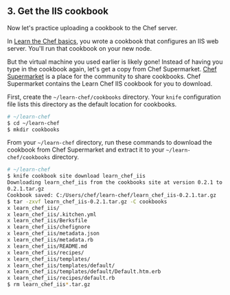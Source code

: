 ## 3. Get the IIS cookbook

Now let's practice uploading a cookbook to the Chef server.

In [Learn the Chef basics](/learn-the-basics/windows/), you wrote a cookbook that configures an IIS web server. You'll run that cookbook on your new node.

But the virtual machine you used earlier is likely gone! Instead of having you type in the cookbook again, let's get a copy from Chef Supermarket. [Chef Supermarket](https://supermarket.chef.io/) is a place for the community to share cookbooks. Chef Supermarket contains the Learn Chef IIS cookbook for you to download.

First, create the <code class="file-path">~/learn-chef/cookbooks</code> directory. Your `knife` configuration file lists this directory as the default location for cookbooks.

```bash
# ~/learn-chef
$ cd ~/learn-chef
$ mkdir cookbooks
```

From your <code class="file-path">~/learn-chef</code> directory, run these commands to download the cookbook from Chef Supermarket and extract it to your <code class="file-path">~/learn-chef/cookbooks</code> directory.

```bash
# ~/learn-chef
$ knife cookbook site download learn_chef_iis
Downloading learn_chef_iis from the cookbooks site at version 0.2.1 to C:/Users/chef/learn-chef/learn_chef_iis-
0.2.1.tar.gz
Cookbook saved: C:/Users/chef/learn-chef/learn_chef_iis-0.2.1.tar.gz
$ tar -zxvf learn_chef_iis-0.2.1.tar.gz -C cookbooks
x learn_chef_iis/
x learn_chef_iis/.kitchen.yml
x learn_chef_iis/Berksfile
x learn_chef_iis/chefignore
x learn_chef_iis/metadata.json
x learn_chef_iis/metadata.rb
x learn_chef_iis/README.md
x learn_chef_iis/recipes/
x learn_chef_iis/templates/
x learn_chef_iis/templates/default/
x learn_chef_iis/templates/default/Default.htm.erb
x learn_chef_iis/recipes/default.rb
$ rm learn_chef_iis*.tar.gz
```
